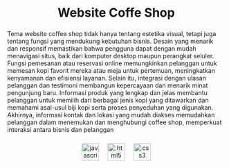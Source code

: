 <h1 align="center">Website Coffe Shop</h1>

###

<p align="left">Tema website coffee shop tidak hanya tentang estetika visual, tetapi juga tentang fungsi yang mendukung kebutuhan bisnis. Desain yang menarik dan responsif memastikan bahwa pengguna dapat dengan mudah menavigasi situs, baik dari komputer desktop maupun perangkat seluler. Fungsi pemesanan atau reservasi online memungkinkan pelanggan untuk memesan kopi favorit mereka atau meja untuk pertemuan, meningkatkan kenyamanan dan efisiensi layanan. Selain itu, integrasi dengan ulasan pelanggan dan testimoni membangun kepercayaan dan menarik minat pengunjung baru. Informasi produk yang lengkap dan jelas membantu pelanggan untuk memilih dari berbagai jenis kopi yang ditawarkan dan memahami asal-usul biji kopi serta proses penyeduhan yang digunakan. Akhirnya, informasi kontak dan lokasi yang mudah diakses memudahkan pelanggan dalam menemukan dan menghubungi coffee shop, memperkuat interaksi antara bisnis dan pelanggan</p>

###

<div align="center">
  <img src="https://cdn.jsdelivr.net/gh/devicons/devicon/icons/javascript/javascript-original.svg" height="40" alt="javascript logo"  />
  <img width="12" />
  <img src="https://cdn.jsdelivr.net/gh/devicons/devicon/icons/html5/html5-original.svg" height="40" alt="html5 logo"  />
  <img width="12" />
  <img src="https://cdn.jsdelivr.net/gh/devicons/devicon/icons/css3/css3-original.svg" height="40" alt="css3 logo"  />
</div>

###